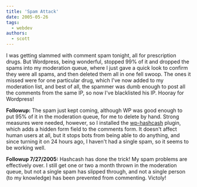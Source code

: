```yaml
---
title: 'Spam Attack'
date: 2005-05-26
tags:
  - webdev
authors:
  - scott
---
```


I was getting slammed with comment spam tonight, all for prescription drugs. But Wordpress, being wonderful, stopped 99% of it and dropped the spams into my moderation queue, where I just gave a quick look to confirm they were all spams, and then deleted them all in one fell swoop. The ones it missed were for one particular drug, which I've now added to my moderation list, and best of all, the spammer was dumb enough to post all the comments from the same IP, so now I've blacklisted his IP. Hooray for Wordpress!

**Followup:** The spam just kept coming, although WP was good enough to put 95% of it in the moderation queue, for me to delete by hand. Strong measures were needed, however, so I installed the [wp-hashcash](http://elliottback.com/wp/archives/2005/05/11/wordpress-hashcash-20/) plugin, which adds a hidden form field to the comments form. It doesn't affect human users at all, but it stops bots from being able to do anything, and since turning it on 24 hours ago, I haven't had a single spam, so it seems to be working well.

**Followup 7/27/2005:** Hashcash has done the trick! My spam problems are effectively over. I still get one or two a month thrown in the moderation queue, but not a single spam has slipped through, and not a single person (to my knowledge) has been prevented from commenting. Victoly!
